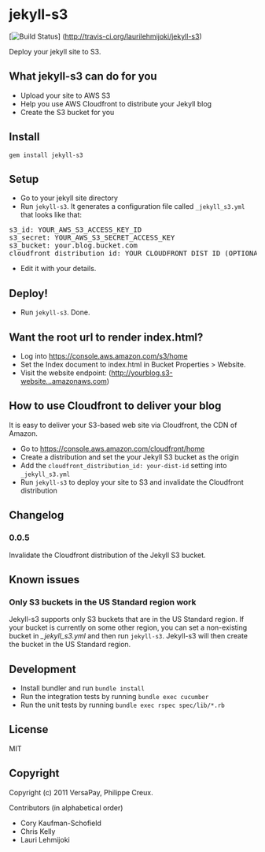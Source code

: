 # jekyll-s3

[![Build
Status](https://secure.travis-ci.org/laurilehmijoki/jekyll-s3.png)]
(http://travis-ci.org/laurilehmijoki/jekyll-s3)

Deploy your jekyll site to S3.

## What jekyll-s3 can do for you

* Upload your site to AWS S3
* Help you use AWS Cloudfront to distribute your Jekyll blog
* Create the S3 bucket for you

## Install

    gem install jekyll-s3

## Setup

  * Go to your jekyll site directory
  * Run `jekyll-s3`. It generates a configuration file called `_jekyll_s3.yml` that looks like that:
<pre>
s3_id: YOUR_AWS_S3_ACCESS_KEY_ID
s3_secret: YOUR_AWS_S3_SECRET_ACCESS_KEY
s3_bucket: your.blog.bucket.com
cloudfront_distribution_id: YOUR_CLOUDFRONT_DIST_ID (OPTIONAL)
</pre>

  * Edit it with your details.

## Deploy!

  * Run `jekyll-s3`. Done.

## Want the root url to render index.html?

  * Log into <https://console.aws.amazon.com/s3/home>
  * Set the Index document to index.html in Bucket Properties >
    Website.
  * Visit the website endpoint:
    (http://yourblog.s3-website...amazonaws.com)

## How to use Cloudfront to deliver your blog

It is easy to deliver your S3-based web site via Cloudfront, the CDN of Amazon.

  * Go to <https://console.aws.amazon.com/cloudfront/home>
  * Create a distribution and set the your Jekyll S3 bucket as the origin
  * Add the `cloudfront_distribution_id: your-dist-id` setting into
    `_jekyll_s3.yml`
  * Run `jekyll-s3` to deploy your site to S3 and invalidate the Cloudfront
    distribution

## Changelog

### 0.0.5

Invalidate the Cloudfront distribution of the Jekyll S3 bucket.

## Known issues

### Only S3 buckets in the US Standard region work

Jekyll-s3 supports only S3 buckets that are in the US Standard region. If your 
bucket is currently on some other region, you can set a non-existing 
bucket in *_jekyll_s3.yml* and then run `jekyll-s3`. Jekyll-s3 will then create
the bucket in the US Standard region.

## Development

  * Install bundler and run `bundle install`
  * Run the integration tests by running `bundle exec cucumber`
  * Run the unit tests by running `bundle exec rspec spec/lib/*.rb`

## License

MIT

## Copyright

Copyright (c) 2011 VersaPay, Philippe Creux.

Contributors (in alphabetical order)
* Cory Kaufman-Schofield
* Chris Kelly
* Lauri Lehmijoki

